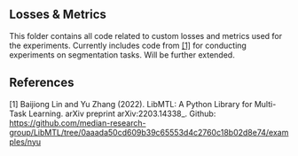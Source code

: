 ## Losses & Metrics

This folder contains all code related to custom losses and metrics used for the experiments. Currently includes code from [[1]](#1) for conducting experiments on segmentation tasks. Will be further extended. 

## References

<a id="1">[1]</a> 
Baijiong Lin and Yu Zhang (2022). 
LibMTL: A Python Library for Multi-Task Learning. 
arXiv preprint arXiv:2203.14338_.
Github: https://github.com/median-research-group/LibMTL/tree/0aaada50cd609b39c65553d4c2760c18b02d8e74/examples/nyu 
